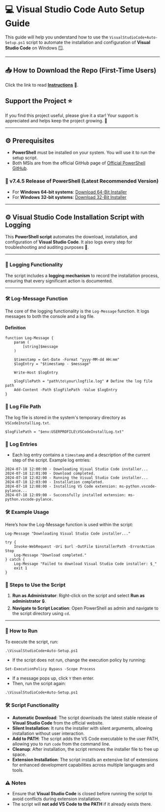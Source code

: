 # 💻 Visual Studio Code Auto Setup Guide

This guide will help you understand how to use the `VisualStudioCode+Auto-Setup.ps1` script to automate the installation and configuration of **Visual Studio Code** on Windows 🪟.

---

## 📥 How to Download the Repo (First-Time Users)

Click the link to read [**Instructions**](https://www.gitprojects.fnbubbles420.org/how-to-download-repos) 📄.

## Support the Project ⭐

If you find this project useful, please give it a star! Your support is appreciated and helps keep the project growing. 🌟

---

## ⚙️ Prerequisites

- **PowerShell** must be installed on your system. You will use it to run the setup script.
- Both MSIs are from the official GitHub page of [Official PowerShell GitHub](https://github.com/PowerShell).

### 🔧 v7.4.5 Release of PowerShell (Latest Recommended Version)

- For **Windows 64-bit systems**: [Download 64-Bit Installer](https://github.com/PowerShell/PowerShell/releases/download/v7.4.5/PowerShell-7.4.5-win-x64.msi)
- For **Windows 32-bit systems**: [Download 32-Bit Installer](https://github.com/PowerShell/PowerShell/releases/download/v7.4.5/PowerShell-7.4.5-win-x86.msi)

---

## ⚙️ Visual Studio Code Installation Script with Logging

This **PowerShell script** automates the download, installation, and configuration of **Visual Studio Code**. It also logs every step for troubleshooting and auditing purposes 📑.

---

### 📝 Logging Functionality

The script includes a **logging mechanism** to record the installation process, ensuring that every significant action is documented.

---

### 🛠️ Log-Message Function

The core of the logging functionality is the `Log-Message` function. It logs messages to both the console and a log file.

#### Definition

```
function Log-Message {
    param (
        [string]$message
    )

    $timestamp = Get-Date -Format "yyyy-MM-dd HH:mm"
    $logEntry = "$timestamp - $message"
    
    Write-Host $logEntry
    
    $logFilePath = "path\to\your\logfile.log" # Define the log file path
    Add-Content -Path $logFilePath -Value $logEntry
}
```


### 📝 Log File Path

The log file is stored in the system's temporary directory as `VSCodeInstallLog.txt`.

```
$logFilePath = "$env:USERPROFILE\VSCodeInstallLog.txt"
```


### 📝 Log Entries
- Each log entry contains a `timestamp` and a description of the current step of the script. Example log entries:

```
2024-07-18 12:00:00 - Downloading Visual Studio Code installer...
2024-07-18 12:01:00 - Download completed.
2024-07-18 12:02:00 - Running the Visual Studio Code installer...
2024-07-18 12:03:00 - Installation completed.
2024-07-18 12:08:00 - Installing VS Code extension: ms-python.vscode-pylance...
2024-07-18 12:09:00 - Successfully installed extension: ms-python.vscode-pylance.
```

### 🛠️ Example Usage
Here’s how the Log-Message function is used within the script:

```
Log-Message "Downloading Visual Studio Code installer..."

try {
    Invoke-WebRequest -Uri $url -OutFile $installerPath -ErrorAction Stop
    Log-Message "Download completed."
} catch {
    Log-Message "Failed to download Visual Studio Code installer: $_"
    exit 1
}
```


### 🚀 Steps to Use the Script

1. **Run as Administrator**: Right-click on the script and select **Run as administrator** 🔒.
2. **Navigate to Script Location**: Open PowerShell as admin and navigate to the script directory using `cd`.

---

### 🏃 How to Run

To execute the script, run:

```
.\VisualStudioCode+Auto-Setup.ps1
```

- If the script does not run, change the execution policy by running:

```
Set-ExecutionPolicy Bypass -Scope Process
```

- If a message pops up, click `Y` then enter.
- Then, run the script again:

```
.\VisualStudioCode+Auto-Setup.ps1
```


### 🛠️ Script Functionality

- **Automatic Download**: The script downloads the latest stable release of **Visual Studio Code** from the official website.
- **Silent Installation**: It runs the installer with silent arguments, allowing installation without user interaction.
- **Add to PATH**: The script adds the VS Code executable to the user PATH, allowing you to run `code` from the command line.
- **Cleanup**: After installation, the script removes the installer file to free up space.
- **Extension Installation**: The script installs an extensive list of extensions for enhanced development capabilities across multiple languages and tools.

### ⚠️ Notes

- Ensure that **Visual Studio Code** is closed before running the script to avoid conflicts during extension installation.
- The script will **not add VS Code to the PATH** if it already exists there.
